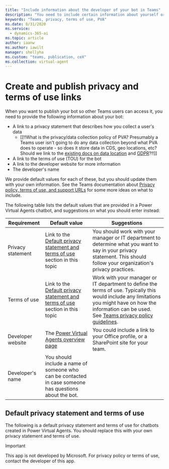```yaml
---
title: "Include information about the developer of your bot in Teams"
description: "You need to include certain information about yourself or the developer of your bot when you publish it in Teams, including a privacy statement and terms of use, as well as contact information."
keywords: "Teams, privacy, terms of use, PVA"
ms.date: 8/31/2020
ms.service:
  - dynamics-365-ai
ms.topic: article
author: iaanw
ms.author: iawilt
manager: shellyha
ms.custom: "teams, publication, ceX"
ms.collection: virtual-agent
---
```


# Create and publish privacy and terms of use links

When you want to publish your bot so other Teams users can access it, you need to provide the following information about your bot:

- A link to a privacy statement that describes how you collect a user's data 
  - [[!!What is the privacy/data collection policy of PVA? Presumably a Teams user isn't going to do any data collection beyond what PVA does to operate - so does it store data in CDS, geo locations, etc? Should we link to the [existing docs on data location](https://review.docs.microsoft.com/en-us/power-virtual-agents/data-location?branch=iawilt-teams#customer-data) and [GDPR](https://review.docs.microsoft.com/en-us/power-virtual-agents/gdpr-summary?branch=iawilt-teams)?!!]]
- A link to the terms of use (TOU) for the bot
- A link to the developer website for more information
- The developer's name

We provide default values for each of these, but you should update them with your own information. See the Teams documentation about [Privacy policy, terms of use, and support URLs](/microsoftteams/platform/concepts/deploy-and-publish/appsource/prepare/submission-checklist#privacy-policy-terms-of-use-and-support-urls) for some more ideas on what to include. 

The following table lists the default values that are provided in a Power Virtual Agents chatbot, and suggestions on what you should enter instead:

Requirement | Default value | Suggestions
-|-|-
Privacy statement | Link to the [Default privacy statement and terms of use](#default-privacy-statement-and-terms-of-use) section in this topic | You should work with your manager or IT department to determine what you want to say in your privacy statement. This should follow your organization's privacy practices.
Terms of use | Link to the [Default privacy statement and terms of use](#default-privacy-statement-and-terms-of-use) section in this topic | Work with your manager or IT department to define the terms of use. Typically this would include any limitations you might have on how the information can be used. See [Teams privacy policy guidelines](/microsoftteams/platform/concepts/deploy-and-publish/appsource/prepare/submission-checklist#privacy-policy).
Developer website | The [Power Virtual Agents overview page](https://go.microsoft.com/fwlink/?linkid=2138949) | You could include a link to your Office profile, or a SharePoint site for your team.
Developer's name | You should include a name of someone who can be contacted in case someone has questions about the bot.



## Default privacy statement and terms of use

The following is a default privacy statement and terms of use for chatbots created in Power Virtual Agents. You should replace this with your own privacy statement and terms of use.


>[!IMPORTANT]
>This app is not developed by Microsoft.
>For privacy policy or terms of use, contact the developer of this app.

